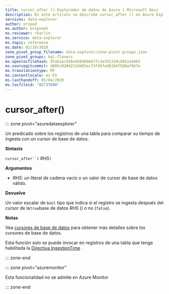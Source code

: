 ```yaml
---
title: cursor_after ()-Explorador de datos de Azure | Microsoft Docs
description: En este artículo se describe cursor_after () en Azure Explorador de datos.
services: data-explorer
author: orspod
ms.author: orspodek
ms.reviewer: rkarlin
ms.service: data-explorer
ms.topic: reference
ms.date: 02/19/2020
zone_pivot_group_filename: data-explorer/zone-pivot-groups.json
zone_pivot_groups: kql-flavors
ms.openlocfilehash: 9fab1ec936e950368667fc3afb133dcd952e44b5
ms.sourcegitcommit: d885c0204212dd83ec73f45fad6184f580af6b7e
ms.translationtype: MT
ms.contentlocale: es-ES
ms.lasthandoff: 05/04/2020
ms.locfileid: "82737698"
---
```

# <a name="cursor_after"></a>cursor_after()

::: zone pivot="azuredataexplorer"

Un predicado sobre los registros de una tabla para comparar su tiempo de ingesta con un cursor de base de datos.

**Sintaxis**

`cursor_after``(` *RHS*`)`

**Argumentos**

* *RHS*: un literal de cadena vacío o un valor de cursor de base de datos válido.

**Devuelve**

Un valor escalar de `bool` tipo que indica si el registro se ingesta después del cursor de la`true`base de datos *RHS* () o no (`false`).

**Notas**

Vea [cursores de base de datos](../management/databasecursor.md) para obtener más detalles sobre los cursores de base de datos.

Esta función solo se puede invocar en registros de una tabla que tenga habilitada la [Directiva IngestionTime](../management/ingestiontimepolicy.md) .

::: zone-end

::: zone pivot="azuremonitor"

Esta funcionalidad no se admite en Azure Monitor

::: zone-end
